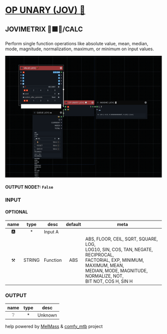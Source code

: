 # [OP UNARY (JOV) 🎲](https://github.com/Amorano/Jovimetrix-examples/blob/master/node/OP%20UNARY/OP%20UNARY.md)

## JOVIMETRIX 🔺🟩🔵/CALC

Perform single function operations like absolute value, mean, median, mode, magnitude, normalization, maximum, or minimum on input values.

![OP UNARY](https://raw.githubusercontent.com/Amorano/Jovimetrix-examples/master/node/OP%20UNARY/OP%20UNARY.png)

#### OUTPUT NODE?: `False`

### INPUT

#### OPTIONAL

name | type | desc | default | meta
:---:|:---:|---|:---:|---
🅰️  |  *  | Input A |  | 
⚒️  |  STRING  | Function | ABS | ABS, FLOOR, CEIL, SQRT, SQUARE, LOG,<br>LOG10, SIN, COS, TAN, NEGATE, RECIPROCAL,<br>FACTORIAL, EXP, MINIMUM, MAXIMUM, MEAN,<br>MEDIAN, MODE, MAGNITUDE, NORMALIZE, NOT,<br>BIT NOT, COS H, SIN H

### OUTPUT

name | type | desc
:---:|:---:|---
❔  |  *  | Unknown 

help powered by [MelMass](https://github.com/melMass) & [comfy_mtb](https://github.com/melMass/comfy_mtb) project